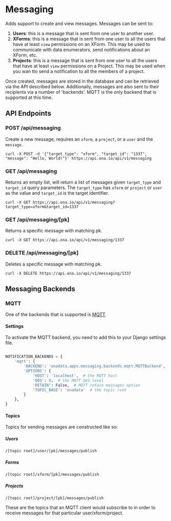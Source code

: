 # Messaging

Adds support to create and view messages.  Messages can be sent to:

1. **Users**: this is a message that is sent from one user to another user.
2. **XForms**:  this is a message that is sent from one user to all the users that have at least `view` permissions on an XForm.  This may be used to communicate with data enumerators, send notifications about an XForm, etc.
3. **Projects**:  this is a message that is sent from one user to all the users that have at least `view` permissions on a Project.  This may be used when you wan tto send a notification to all the members of a project.

Once created, messages are stored in the database and can be retrieved via the API described below.  Additionally, messages are also sent to their recipients via a number of 'backends'.  MQTT is the only backend that is supported at this time.

## API Endpoints

### POST /api/messaging

Create a new message, requires an `xform`, a `project`, or a `user` and the `message`.

```console
curl -X POST -d '{"target_type": "xform", "target_id": "1337", "message": "Hello, World!"}' https://api.ona.io/api/v1/messaging
```

### GET /api/messaging

Returns an empty list, will return a list of messages given `target_type` and `target_id` query parameters. The `target_type` has `xform` or `project` or `user` as the value and `target_id` is the target identifier.

```console
curl -X GET https://api.ona.io/api/v1/messaging?target_type=xform&target_id=1337
```

### GET /api/messaging/[pk]

Returns a specific message with matching pk.

```console
curl -X GET https://api.ona.io/api/v1/messaging/1337
```

### DELETE /api/messaging/[pk] 

Deletes a specific message with matching pk.

```console
curl -X DELETE https://api.ona.io/api/v1/messaging/1337
```

## Messaging Backends

### MQTT

One of the backends that is supported is [MQTT](http://mqtt.org/).

#### Settings

To activate the MQTT backend, you need to add this to your Django settings file.

```python

NOTIFICATION_BACKENDS = {
    'mqtt': {
        'BACKEND': 'onadata.apps.messaging.backends.mqtt.MQTTBackend',
        'OPTIONS': {
            'HOST': 'localhost',  # the MQTT host
            'QOS': 0,  # the MQTT QoS level
            'RETAIN': False,  # MQTT retain messages option
            'TOPIC_BASE': 'onadata'  # the topic root
        }
    },
}

```

#### Topics

Topics for sending messages are constructed like so:

##### Users

```text
/[topic root]/user/[pk]/messages/publish
```

##### Forms

```text
/[topic root]/xform/[pk]/messages/publish
```

##### Projects

```text
/[topic root]/project/[pk]/messages/publish
```

These are the topics that an MQTT client would subscribe to in order to receive messages for that particular user/xform/project.
